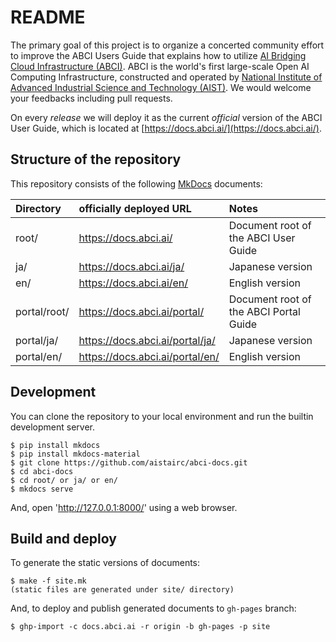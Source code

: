 # README

The primary goal of this project is to organize a concerted community effort to improve the ABCI Users Guide that explains how to utilize [AI Bridging Cloud Infrastructure (ABCI)](https://abci.ai/). ABCI is the world's first large-scale Open AI Computing Infrastructure, constructed and operated by [National Institute of Advanced Industrial Science and Technology (AIST)](https://www.aist.go.jp/).  We would welcome your feedbacks including pull requests.

On every *release* we will deploy it as the current *official* version of the ABCI User Guide, which is located at [https://docs.abci.ai/](https://docs.abci.ai/).

## Structure of the repository

This repository consists of the following [MkDocs](https://www.mkdocs.org/) documents:

| Directory | officially deployed URL | Notes |
|:--|:--|:--|
| root/ | https://docs.abci.ai/    | Document root of the ABCI User Guide |
| ja/   | https://docs.abci.ai/ja/ | Japanese version |
| en/   | https://docs.abci.ai/en/ | English version |
| portal/root/ | https://docs.abci.ai/portal/    | Document root of the ABCI Portal Guide |
| portal/ja/   | https://docs.abci.ai/portal/ja/ | Japanese version |
| portal/en/   | https://docs.abci.ai/portal/en/ | English version |

## Development

You can clone the repository to your local environment and run the builtin development server.

```
$ pip install mkdocs
$ pip install mkdocs-material
$ git clone https://github.com/aistairc/abci-docs.git
$ cd abci-docs
$ cd root/ or ja/ or en/
$ mkdocs serve
```

And, open 'http://127.0.0.1:8000/' using a web browser.

## Build and deploy

To generate the static versions of documents:

```
$ make -f site.mk
(static files are generated under site/ directory)
```

And, to deploy and publish generated documents to `gh-pages` branch:

```
$ ghp-import -c docs.abci.ai -r origin -b gh-pages -p site
```
